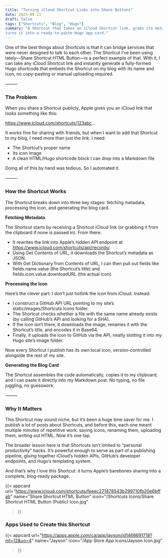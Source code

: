 ```yaml
---
title: "Turning iCloud Shortcut Links into Share Buttons"
date: 2025-09-23
draft: false
tags: ["Shortcuts", "Blog", "Hugo"]
summary: "A Shortcut that takes an iCloud Shortcut link, grabs its metadata and icon, and 
turns it into a ready-to-paste Hugo app card."
---
```



One of the best things about Shortcuts is that it can bridge services that were never designed 
to talk to each other. The Shortcut I’ve been using lately—Share Shortcut HTML Button—is a 
perfect example of that. With it, I can take any iCloud Shortcut link and instantly generate 
a fully-formed Hugo shortcode that embeds the Shortcut on my blog with its name and icon, no 
copy-pasting or manual uploading required.

⸻

### The Problem

When you share a Shortcut publicly, Apple gives you an iCloud link that looks something 
like this:

https://www.icloud.com/shortcuts/123abc...

It works fine for sharing with friends, but when I want to add that Shortcut to my blog, I 
need more than just the link. I need:
- The Shortcut’s proper name
- Its icon image
- A clean HTML/Hugo shortcode block I can drop into a Markdown file

Doing all of this by hand was tedious. So I automated it.

⸻

### How the Shortcut Works

The Shortcut breaks down into three key stages: fetching metadata, processing the icon, and 
generating the blog card.

**Fetching Metadata**

The Shortcut starts by receiving a Shortcut iCloud link (or grabbing it from the clipboard 
if none is passed in). From there:
- It rewrites the link into Apple’s hidden API endpoint at https://www.icloud.com/shortcuts/api/records/.
- Using Get Contents of URL, it downloads the Shortcut’s metadata as JSON.
- With Get Dictionary from Contents of URL, I can then pull out fields like fields.name.value 
(the Shortcut’s title) and fields.icon.value.downloadURL (the actual icon).

**Processing the Icon**

Here’s the clever part: I don’t just hotlink the icon from iCloud. Instead:
- I construct a GitHub API URL pointing to my site’s static/images/Shortcuts Icons folder.
- The Shortcut checks whether a file with the same name already exists (by calling GitHub’s 
API and looking for a SHA).
- If the icon isn’t there, it downloads the image, renames it with the Shortcut’s title, and 
encodes it in Base64.
- Finally, it uploads the icon to GitHub via the API, neatly slotting it into my Hugo site’s 
image folder.

Now every Shortcut I publish has its own local icon, version-controlled alongside the rest 
of my site.

**Generating the Blog Card**

The Shortcut assembles the code automatically, copies it to my clipboard, and I can paste 
it directly into my Markdown post. No typing, no file juggling, no guesswork.

⸻

### Why It Matters

This Shortcut may sound niche, but it’s been a huge time saver for me. I publish a lot of 
posts about Shortcuts, and before this, each one meant multiple minutes of repetitive work: 
saving icons, renaming them, uploading them, writing out HTML. Now it’s one tap.

The broader lesson here is that Shortcuts isn’t limited to “personal productivity” hacks. 
It’s powerful enough to serve as part of a publishing pipeline, gluing together iCloud’s 
hidden APIs, GitHub’s developer endpoints, and Hugo’s templating system.

And that’s why I love this Shortcut: it turns Apple’s barebones sharing into a complete, 
blog-ready package.

{{< appcard 
    url="https://www.icloud.com/shortcuts/feeec271478543b299710fb20e6bffab" 
    name="Share Shortcut HTML Button" 
    icon="/Shortcuts Icons/Share Shortcut HTML Button (Public) Icon.jpg" 
>}}

### Apps Used to Create this Shortcut

{{< appcard 
    url="https://apps.apple.com/ca/app/jayson/id1468691718?mt=12&uo=4" 
    name="Jayson" 
    icon="/App Store App Icons/Jayson Icon.jpg" 
>}}
